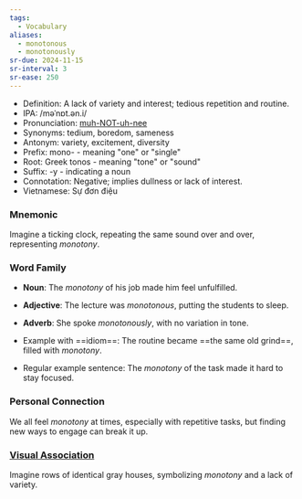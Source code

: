 ```yaml
---
tags:
  - Vocabulary
aliases:
  - monotonous
  - monotonously
sr-due: 2024-11-15
sr-interval: 3
sr-ease: 250
---
```


- Definition: A lack of variety and interest; tedious repetition and routine.
- IPA: /məˈnɒt.ən.i/
- Pronunciation: [muh-NOT-uh-nee](https://www.google.com/search?q=how+to+pronounce+monotony)
- Synonyms: tedium, boredom, sameness
- Antonym: variety, excitement, diversity
- Prefix: mono- - meaning "one" or "single"
- Root: Greek tonos - meaning "tone" or "sound"
- Suffix: -y - indicating a noun
- Connotation: Negative; implies dullness or lack of interest.
- Vietnamese: Sự đơn điệu

### Mnemonic

Imagine a ticking clock, repeating the same sound over and over, representing *monotony*.

### Word Family

- **Noun**: The *monotony* of his job made him feel unfulfilled.
- **Adjective**: The lecture was *monotonous*, putting the students to sleep.
- **Adverb**: She spoke *monotonously*, with no variation in tone.

- Example with ==idiom==: The routine became ==the same old grind==, filled with *monotony*.
- Regular example sentence: The *monotony* of the task made it hard to stay focused.

### Personal Connection

We all feel *monotony* at times, especially with repetitive tasks, but finding new ways to engage can break it up.

### [Visual Association](https://www.google.com/search?tbm=isch&q=monotony)

Imagine rows of identical gray houses, symbolizing *monotony* and a lack of variety.
